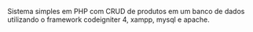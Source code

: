 Sistema simples em PHP com CRUD de produtos em um banco de dados utilizando o framework codeigniter 4, xampp, mysql e apache.
